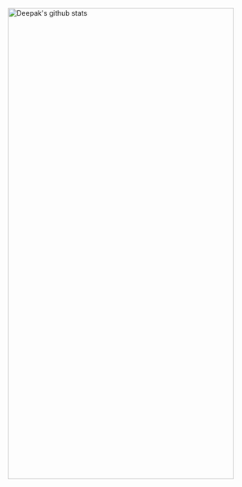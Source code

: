 
<p> <!-- GitHub README Stats -->
  <a href="https://gitstats.me/deepucodes">
    <img width="460" height="960" align="right" alt="Deepak's github stats" 
         src="https://github-readme-stats.vercel.app/api?username=deepucodes&show_icons=true&theme=algolia&count_private=true&include_all_commits=true" />
  </a>
 </p>
